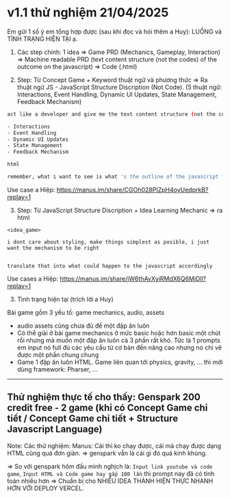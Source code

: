 # v1.1 thử nghiệm 21/04/2025

Em gửi 1 số ý em tổng hợp được (sau khi đọc và hỏi thêm a Huy):  LUỒNG và TÌNH TRẠNG HIỆN TẠI ạ.  

1. Các step chính: 1 idea => Game PRD (Mechanics, Gameplay, Interaction) => Machine readable PRD (text content structure (not the codes)  of the outcome on the javascript) => Code (.html) 

2. Step: Từ Concept Game + Keyword thuật ngữ và phương thức => Ra thuật ngữ JS - JavaScript Structure Discription (Not Code). (5 thuật ngữ: Interactions, Event Handling, Dynamic UI Updates, State Management, Feedback Mechanism)

```bash
act like a developer and give me the text content structure (not the codes)  of the outcome on the javascript part handling this. 

- Interactions
- Event Handling
- Dynamic UI Updates
- State Management
- Feedback Mechanism
```

```bash
html 

remember, what i want to see is what 's the outline of the javascript file would be (text not the codes) 
```

Use case a Hiệp: https://manus.im/share/CGOh028PIZpH4oyUedprkB?replay=1

3. Step: Từ JavaScript Structure Discription + Idea Learning Mechanic => ra html
```
<idea_game>

i dont care about styling, make things simplest as posible, i just want the mechanism to be right 


translate that into what could happen to the javascript accordingly
```
Use cases a Hiệp: https://manus.im/share/jW6thAvXyiRMdX6Q6MjDll?replay=1

3. Tình trạng hiện tại (trích lời a Huy) 

Bài game gồm 3 yếu tố: game mechanics, audio, assets  
- audio assets cũng chưa đủ để một đập ăn luôn
- Có thể giải ở bài game mechanics ở mức basic hoặc hơn basic một chút rồi nhưng mà muốn một đập ăn luôn cả 3 phần rất khó. Tức là 1 prompts em input nó full đủ các yêu cầu từ cơ bản đến nâng cao nhưng nó chỉ vẽ được một phần chung chung
- Game 1 đập ăn luôn HTML. Game liên quan tới physics, gravity, ... thì mới dùng framework: Pharser, ... 


-----


## Thử nghiệm thực tế cho thấy: Genspark 200 credit free - 2 game (khi có Concept Game chi tiết / Concept Game chi tiết + Structure Javascript Language)

Note: Các thử nghiệm: Manus: Cái thì ko chạy được, cái mà chạy được dạng HTML cũng quá đơn giản. => genspark vẫn là cái gì đó quá kinh khủng. 

=> So với genspark hôm đầu mình nghịch là: `Input link youtube và code game`, `Input HTML và Code game hay gấp 100 lần` thì prompt nay đã có tính toán nhiều hơn => Chuẩn bị cho NHIỀU IDEA THÀNH HIỆN THỰC NHANH HƠN VỚI DEPLOY VERCEL.



